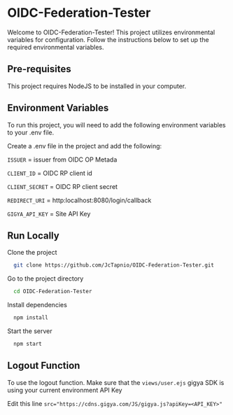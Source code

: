 
# OIDC-Federation-Tester

Welcome to OIDC-Federation-Tester! This project utilizes environmental variables for configuration. Follow the instructions below to set up the required environmental variables.


## Pre-requisites

This project requires NodeJS to be installed in your computer.
## Environment Variables

To run this project, you will need to add the following environment variables to your .env file.

Create a .env file in the project and add the following:

`ISSUER` = issuer from OIDC OP Metada

`CLIENT_ID` = OIDC RP client id

`CLIENT_SECRET` = OIDC RP client secret

`REDIRECT_URI` = http:localhost:8080/login/callback

`GIGYA_API_KEY` = Site API Key

## Run Locally

Clone the project

```bash
  git clone https://github.com/JcTapnio/OIDC-Federation-Tester.git
```

Go to the project directory

```bash
  cd OIDC-Federation-Tester
```

Install dependencies

```bash
  npm install
```

Start the server

```bash
  npm start
```

## Logout Function

To use the logout function.
Make sure that the `views/user.ejs` gigya SDK is using your current environment API Key

Edit this line `src="https://cdns.gigya.com/JS/gigya.js?apiKey=<API_KEY>"`
